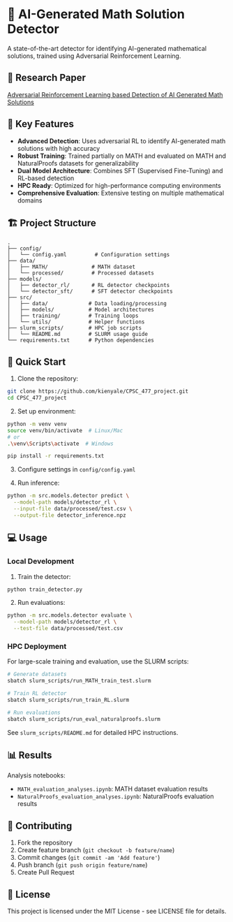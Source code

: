 # 🤖 AI-Generated Math Solution Detector

A state-of-the-art detector for identifying AI-generated mathematical solutions, trained using Adversarial Reinforcement Learning.

## 📄 Research Paper

[Adversarial Reinforcement Learning based Detection of AI Generated Math Solutions](Adversarial_Reinforcement_Learning_based_Detection_of_AI_Generated_Math_Solutions.pdf)

## 🎯 Key Features

- **Advanced Detection**: Uses adversarial RL to identify AI-generated math solutions with high accuracy
- **Robust Training**: Trained partially on MATH and evaluated on MATH and NaturalProofs datasets for generalizability
- **Dual Model Architecture**: Combines SFT (Supervised Fine-Tuning) and RL-based detection
- **HPC Ready**: Optimized for high-performance computing environments
- **Comprehensive Evaluation**: Extensive testing on multiple mathematical domains

## 🏗️ Project Structure

```
.
├── config/
│   └── config.yaml         # Configuration settings
├── data/
│   ├── MATH/              # MATH dataset
│   └── processed/         # Processed datasets
├── models/
│   ├── detector_rl/       # RL detector checkpoints
│   └── detector_sft/      # SFT detector checkpoints
├── src/
│   ├── data/             # Data loading/processing
│   ├── models/           # Model architectures
│   ├── training/         # Training loops
│   └── utils/            # Helper functions
├── slurm_scripts/        # HPC job scripts
│   └── README.md         # SLURM usage guide
└── requirements.txt      # Python dependencies
```

## 🚀 Quick Start

1. Clone the repository:
```bash
git clone https://github.com/kienyale/CPSC_477_project.git
cd CPSC_477_project
```

2. Set up environment:
```bash
python -m venv venv
source venv/bin/activate  # Linux/Mac
# or
.\venv\Scripts\activate  # Windows

pip install -r requirements.txt
```

3. Configure settings in `config/config.yaml`

4. Run inference:
```bash
python -m src.models.detector predict \
  --model-path models/detector_rl \
  --input-file data/processed/test.csv \
  --output-file detector_inference.npz
```

## 💻 Usage

### Local Development

1. Train the detector:
```bash
python train_detector.py
```

2. Run evaluations:
```bash
python -m src.models.detector evaluate \
  --model-path models/detector_rl \
  --test-file data/processed/test.csv
```

### HPC Deployment

For large-scale training and evaluation, use the SLURM scripts:

```bash
# Generate datasets
sbatch slurm_scripts/run_MATH_train_test.slurm

# Train RL detector
sbatch slurm_scripts/run_train_RL.slurm

# Run evaluations
sbatch slurm_scripts/run_eval_naturalproofs.slurm
```

See `slurm_scripts/README.md` for detailed HPC instructions.

## 📊 Results

Analysis notebooks:
- `MATH_evaluation_analyses.ipynb`: MATH dataset evaluation results
- `NaturalProofs_evaluation_analyses.ipynb`: NaturalProofs evaluation results

## 🤝 Contributing

1. Fork the repository
2. Create feature branch (`git checkout -b feature/name`)
3. Commit changes (`git commit -am 'Add feature'`)
4. Push branch (`git push origin feature/name`)
5. Create Pull Request

## 📝 License

This project is licensed under the MIT License - see LICENSE file for details.

